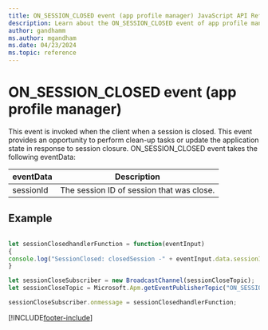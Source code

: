 ```yaml
---
title: ON_SESSION_CLOSED event (app profile manager) JavaScript API Reference
description: Learn about the ON_SESSION_CLOSED event of app profile manager in Customer Service workspace.
author: gandhamm
ms.author: mgandham
ms.date: 04/23/2024
ms.topic: reference
---
```


# ON_SESSION_CLOSED event (app profile manager)


This event is invoked when the client when a session is closed. This event provides an opportunity to perform clean-up tasks or update the application state in response to session closure. ON_SESSION_CLOSED event takes the following eventData:
 


| eventData            | Description  | 
|------------------|----------|
|sessionId         | The session ID of session that was close.  | 



## Example


```JavaScript

let sessionClosedhandlerFunction = function(eventInput)
{
console.log("SessionClosed: closedSession -" + eventInput.data.sessionId);
}

let sessionCloseSubscriber = new BroadcastChannel(sessionCloseTopic);
let sessionCloseTopic = Microsoft.Apm.getEventPublisherTopic("ON_SESSION_CLOSED");

sessionCloseSubscriber.onmessage = sessionClosedhandlerFunction;


```



[!INCLUDE[footer-include](../../../../includes/footer-banner.md)]